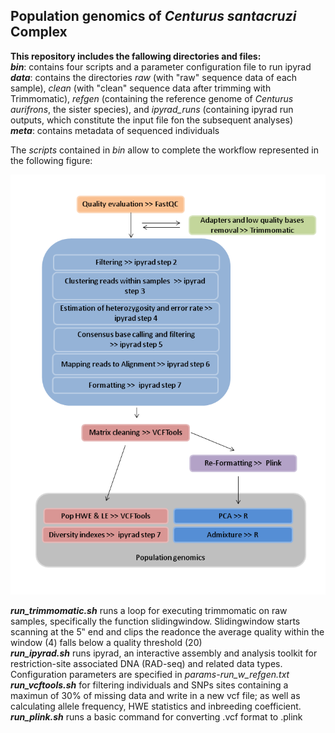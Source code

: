 ## Population genomics of _Centurus santacruzi_ Complex

**This repository includes the fallowing directories and files:**  
**_bin_**: contains four scripts and a parameter configuration file to run ipyrad  
**_data_**: contains the directories *raw* (with "raw" sequence data of each sample), *clean* (with "clean" sequence data after trimming with Trimmomatic), *refgen* (containing the reference genome of _Centurus aurifrons_, the sister species), and *ipyrad_runs* (containing ipyrad run outputs, which constitute the input file fon the subsequent analyses)  
**_meta_**: contains metadata of sequenced individuals 
  
The _scripts_ contained in *bin* allow to complete the workflow represented in the following figure:  
  
![](workflow.png) 
  
**_run_trimmomatic.sh_** runs a loop for executing trimmomatic on raw samples, specifically the function slidingwindow. Slidingwindow starts scanning at the 5‟ end and clips the readonce the average quality within the window (4) falls below a quality threshold (20)    
**_run_ipyrad.sh_** runs ipyrad, an interactive assembly and analysis toolkit for restriction-site associated DNA (RAD-seq) and related data types. Configuration parameters are specified in *params-run_w_refgen.txt*   
**_run_vcftools.sh_** for filtering individuals and SNPs sites containing a maximun of 30% of missing data and write in a new vcf file; as well as calculating allele frequency, HWE statistics and inbreeding coefficient.  
**_run_plink.sh_** runs a basic command for converting .vcf format to .plink
